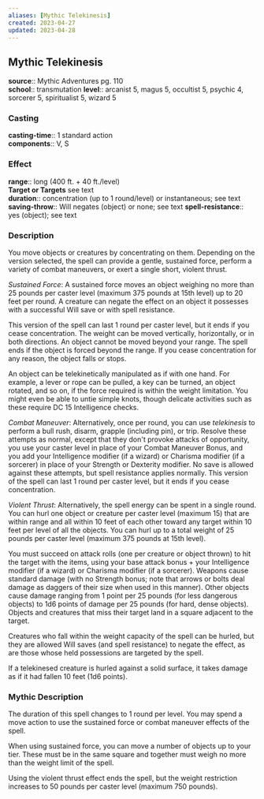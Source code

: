 ```yaml
---
aliases: [Mythic Telekinesis]
created: 2023-04-27
updated: 2023-04-28
---
```


## Mythic Telekinesis

**source**:: Mythic Adventures pg. 110  
**school**:: transmutation
**level**:: arcanist 5, magus 5, occultist 5, psychic 4, sorcerer 5, spiritualist 5, wizard 5

### Casting

**casting-time**:: 1 standard action  
**components**:: V, S

### Effect

**range**:: long (400 ft. + 40 ft./level)  
**Target or Targets** see text  
**duration**:: concentration (up to 1 round/level) or instantaneous; see text  
**saving-throw**:: Will negates (object) or none; see text
**spell-resistance**:: yes (object); see text

### Description

You move objects or creatures by concentrating on them. Depending on the version selected, the spell can provide a gentle, sustained force, perform a variety of combat maneuvers, or exert a single short, violent thrust.  
  
*Sustained Force*: A sustained force moves an object weighing no more than 25 pounds per caster level (maximum 375 pounds at 15th level) up to 20 feet per round. A creature can negate the effect on an object it possesses with a successful Will save or with spell resistance.  
  
This version of the spell can last 1 round per caster level, but it ends if you cease concentration. The weight can be moved vertically, horizontally, or in both directions. An object cannot be moved beyond your range. The spell ends if the object is forced beyond the range. If you cease concentration for any reason, the object falls or stops.  
  
An object can be telekinetically manipulated as if with one hand. For example, a lever or rope can be pulled, a key can be turned, an object rotated, and so on, if the force required is within the weight limitation. You might even be able to untie simple knots, though delicate activities such as these require DC 15 Intelligence checks.  
  
*Combat Maneuver*: Alternatively, once per round, you can use *telekinesis* to perform a bull rush, disarm, grapple (including pin), or trip. Resolve these attempts as normal, except that they don't provoke attacks of opportunity, you use your caster level in place of your Combat Maneuver Bonus, and you add your Intelligence modifier (if a wizard) or Charisma modifier (if a sorcerer) in place of your Strength or Dexterity modifier. No save is allowed against these attempts, but spell resistance applies normally. This version of the spell can last 1 round per caster level, but it ends if you cease concentration.  
  
*Violent Thrust*: Alternatively, the spell energy can be spent in a single round. You can hurl one object or creature per caster level (maximum 15) that are within range and all within 10 feet of each other toward any target within 10 feet per level of all the objects. You can hurl up to a total weight of 25 pounds per caster level (maximum 375 pounds at 15th level).  
  
You must succeed on attack rolls (one per creature or object thrown) to hit the target with the items, using your base attack bonus + your Intelligence modifier (if a wizard) or Charisma modifier (if a sorcerer). Weapons cause standard damage (with no Strength bonus; note that arrows or bolts deal damage as daggers of their size when used in this manner). Other objects cause damage ranging from 1 point per 25 pounds (for less dangerous objects) to 1d6 points of damage per 25 pounds (for hard, dense objects). Objects and creatures that miss their target land in a square adjacent to the target.  
  
Creatures who fall within the weight capacity of the spell can be hurled, but they are allowed Will saves (and spell resistance) to negate the effect, as are those whose held possessions are targeted by the spell.  
  
If a telekinesed creature is hurled against a solid surface, it takes damage as if it had fallen 10 feet (1d6 points).

### Mythic Description

The duration of this spell changes to 1 round per level. You may spend a move action to use the sustained force or combat maneuver effects of the spell.  
  
When using sustained force, you can move a number of objects up to your tier. These must be in the same square and together must weigh no more than the weight limit of the spell.  
  
Using the violent thrust effect ends the spell, but the weight restriction increases to 50 pounds per caster level (maximum 750 pounds).
